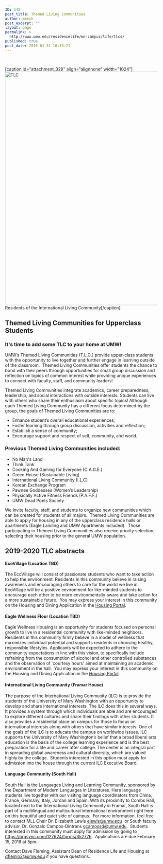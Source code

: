 ```yaml
---
ID: 143
post_title: Themed Living Communities
author: mesch
post_excerpt: ""
layout: page
permalink: >
  http://www.umw.edu/residencelife/on-campus/life/tlcs/
published: true
post_date: 2016-01-31 16:33:21
---
```

&nbsp;

[caption id="attachment_329" align="alignnone" width="1024"]<img class="size-large wp-image-329" src="http://www.umw.edu/residencelife/wp-content/uploads/sites/30/2016/01/ILC-1024x768.jpg" alt="TLC" width="1024" height="768" /> Residents of the International Living Community[/caption]
<h2>Themed Living Communities for Upperclass Students</h2>
<h3>It's time to add some TLC to your home at UMW!</h3>
UMW’s Themed Living Communities (T.L.C.) provide upper-class students with the opportunity to live together and further engage in learning outside of the classroom.  Themed Living Communities offer students the chance to bond with their peers through opportunities for small group discussion and reflection on topics of common interest while providing unique experiences to connect with faculty, staff, and community leaders!

Themed Living Communities integrate academics, career preparedness, leadership, and social interactions with outside interests. Students can live with others who share their enthusiasm about specific topics! Although each Themed Living Community has a different focus determined by the group, the goals of Themed Living Communities are to:
<ul>
 	<li>Enhance student’s overall educational experiences;</li>
 	<li>Foster learning through group discussion, activities and reflection;</li>
 	<li>Establish a sense of community;</li>
 	<li>Encourage support and respect of self, community, and world.</li>
</ul>
<h3>Previous Themed Living Communities included:</h3>
<ul>
 	<li>No Man's Land</li>
 	<li>Think Tank</li>
 	<li>Cooking And Gaming for Everyone (C.A.G.E.)</li>
 	<li>Green House (Sustainable Living)</li>
 	<li>International Living Community (I.L.C)</li>
 	<li>Korean Exchange Program</li>
 	<li>Pawnee Goddesses (Women’s Leadership)</li>
 	<li>Physically Active Fitness Friends (P.A.F.F.)</li>
 	<li>UMW Dead Poets Society</li>
</ul>
We invite faculty, staff, and students to organize new communities which can be created for students of all majors.  Themed Living Communities are able to apply for housing in any of the upperclass residence halls or apartments (Eagle Landing and UMW Apartments included).  Those participating in Themed Living Communities also receive priority selection, selecting their housing prior to the general UMW population.
<h2>2019-2020 TLC abstracts</h2>
<h4><strong>EcoVillage (Location TBD)</strong></h4>
The EcoVillage will consist of passionate students who want to take action to help the environment. Residents in this community believe in raising awareness and encouraging others to care for the world we live in. EcoVillage will be a positive environment for like-minded students to encourage each other to be more environmentally aware and take action for a more sustainable future.  You may express your interest in this community on the Housing and Dining Application in the <a href="https://umw.starrezhousing.com/starrezportal">Housing Portal</a>.
<h4><strong>Eagle Wellness Floor (Location TBD)</strong></h4>
Eagle Wellness Housing is an opportunity for students focused on personal growth to live in a residential community with like-minded neighbors. Residents in this community firmly believe in a model of wellness that maximizes individual potential and supports residents in choosing healthy, responsible lifestyles. Applicants will be expected to adhere to the community expectations in line with this vision, to specifically include refraining from the consumption of alcohol and other controlled substances and the observation of 'courtesy hours' aimed at maintaining an academic environment in the hall.  You may express your interest in this community on the Housing and Dining Application in the <a href="https://umw.starrezhousing.com/starrezportal">Housing Portal</a>.
<h4><strong>International Living Community (Framar House)</strong></h4>
The purpose of the International Living Community (ILC) is to provide the students of the University of Mary Washington with an opportunity to develop and share international interests. The ILC does this in several ways. It provides a system through which individuals are able and are encouraged to explore different cultures and share their findings with other students. It also provides a residential place on campus for those to focus on international interests along with others that have similar interests. One of the goals of the ILC is to educate the campus on worldwide issues. ILC supports the University of Mary Washington’s belief that a broad liberal arts education is the basis of the college learning experience and is the best preparation for a life and career after college. The center is an integral part in spreading global awareness and cultural diversity, which are valued highly by the college.  Students interested in this option must apply for admission into the house through the current ILC Executive Board. <strong> </strong>
<h4><strong>Language Community (South Hall)</strong></h4>
South Hall is the Languages Living and Learning Community, sponsored by the Department of Modern Languages in Literatures. Here language students live together with our visiting language coordinators from China, France, Germany, Italy, Jordan and Spain. With its proximity to Combs Hall, located next to the International Living Community in Framar, South Hall is part of a multilingual and multicultural international environment right here on this beautiful and quiet side of campus.  For more information, feel free to contact MLL Chair Dr. Elizabeth Lewis <a href="mailto:elewis@umw.edu">elewis@umw.edu</a>  or South faculty advisor, Dr. Gonzalo Campos-Dintrans <a href="mailto:gcamposd@umw.edu">gcamposd@umw.edu</a>.  Students interested in this community must apply for admission by going to <a href="https://orgsync.com/127624/forms/352776" target="_blank" rel="noopener">https://orgsync.com/127624/forms/352776</a>.  Applications are due February 15, 2018 at 5pm.

Contact Dave Fleming, Assistant Dean of Residence Life and Housing at <a href="mailto:dflemin3@umw.edu">dflemin3@umw.edu</a> if you have questions.